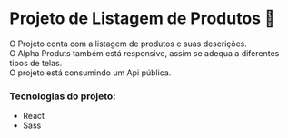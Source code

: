 # Projeto de Listagem de Produtos 📓

O Projeto conta com a listagem de produtos e suas descrições. <br>
O Alpha Produts também está responsivo, assim se adequa a diferentes tipos de telas. <br>
O projeto está consumindo um Api pública.

 ### Tecnologias do projeto:
  - React
  - Sass
  
